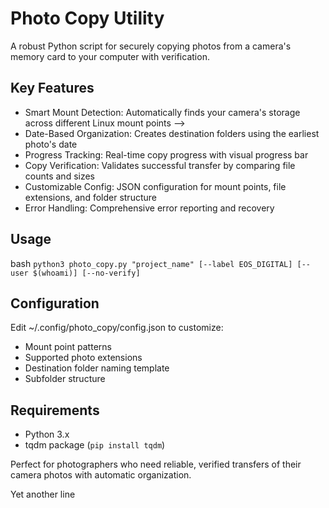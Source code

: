 # Photo Copy Utility
A robust Python script for securely copying photos from a camera's memory card to your computer with verification.

## Key Features
* Smart Mount Detection: Automatically finds your camera's storage across different Linux mount points -->
* Date-Based Organization: Creates destination folders using the earliest photo's date
* Progress Tracking: Real-time copy progress with visual progress bar
* Copy Verification: Validates successful transfer by comparing file counts and sizes
* Customizable Config: JSON configuration for mount points, file extensions, and folder structure
* Error Handling: Comprehensive error reporting and recovery

## Usage
bash
```python3 photo_copy.py "project_name" [--label EOS_DIGITAL] [--user $(whoami)] [--no-verify]```

## Configuration
Edit ~/.config/photo_copy/config.json to customize:

* Mount point patterns
* Supported photo extensions
* Destination folder naming template
* Subfolder structure

## Requirements
* Python 3.x
* tqdm package (```pip install tqdm```)

Perfect for photographers who need reliable, verified transfers of their camera photos with automatic organization.

Yet another line

